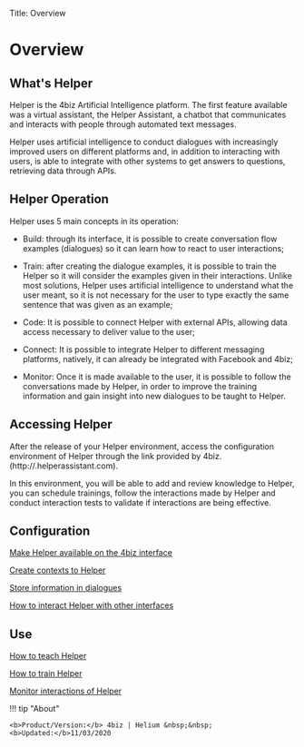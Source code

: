 Title: Overview
# Overview

## What's Helper

Helper is the 4biz Artificial Intelligence platform. The first feature available was a virtual assistant, the Helper Assistant, a chatbot that communicates and interacts with people through automated text messages. 

Helper uses artificial intelligence to conduct dialogues with increasingly improved users on different platforms and, in addition to interacting with users, is able to integrate with other systems to get answers to questions, retrieving data through APIs.

## Helper Operation

Helper uses 5 main concepts in its operation:

* Build: through its interface, it is possible to create conversation flow examples (dialogues) so it can learn how to react to user interactions;

* Train: after creating the dialogue examples, it is possible to train the Helper so it will consider the examples given in their interactions. Unlike most solutions, Helper uses artificial intelligence to understand what the user meant, so it is not necessary for the user to type exactly the same sentence that was given as an example;

* Code: It is possible to connect Helper with external APIs, allowing data access necessary to deliver value to the user;

* Connect: It is possible to integrate Helper to different messaging platforms, natively, it can already be integrated with Facebook and 4biz;

* Monitor: Once it is made available to the user, it is possible to follow the conversations made by Helper, in order to improve the training information and gain insight into new dialogues to be taught to Helper. 

## Accessing Helper

After the release of your Helper environment, access the configuration environment of Helper through the link provided by 4biz. (http://<Your-Instance>.helperassistant.com).

In this environment, you will be able to add and review knowledge to Helper, you can schedule trainings, follow the interactions made by Helper and conduct interaction tests to validate if interactions are being effective.


## Configuration

[Make Helper available on the 4biz interface](/en-us/helper/configuration/helper-4biz.html)

[Create contexts to Helper](/en-us/helper/configuration/context-helper.html)

[Store information in dialogues](/en-us/helper/configuration/store-dialog-helper.html)

[How to interact Helper with other interfaces](/en-us/helper/configuration/interact-helper.html)

## Use

[How to teach Helper](/en-us/helper/use/teach-helper.html)

[How to train Helper](/en-us/helper/use/trainning-helper.html)

[Monitor interactions of Helper](/en-us/helper/use/monitoring-helper.html)

!!! tip "About"

    <b>Product/Version:</b> 4biz | Helium &nbsp;&nbsp;
    <b>Updated:</b>11/03/2020


